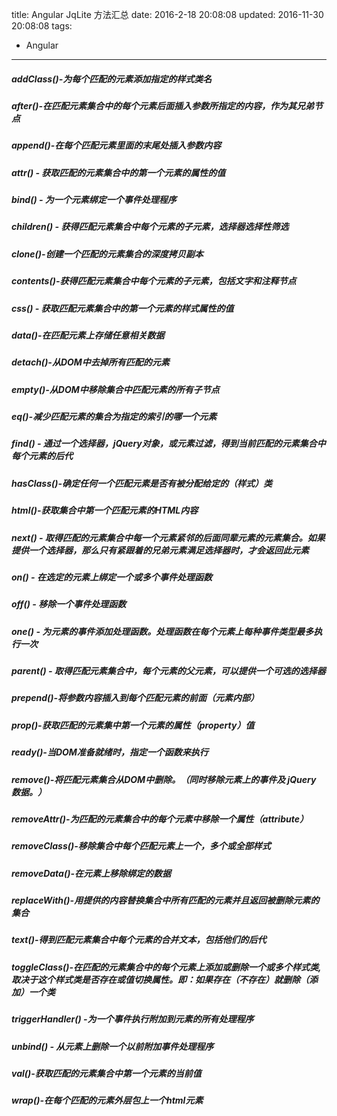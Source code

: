 title: Angular JqLite 方法汇总
date: 2016-2-18 20:08:08
updated: 2016-11-30 20:08:08
tags:
- Angular
---


##### addClass()-为每个匹配的元素添加指定的样式类名

##### after()-在匹配元素集合中的每个元素后面插入参数所指定的内容，作为其兄弟节点

##### append()-在每个匹配元素里面的末尾处插入参数内容

##### attr() - 获取匹配的元素集合中的第一个元素的属性的值

##### bind() - 为一个元素绑定一个事件处理程序
##### children() - 获得匹配元素集合中每个元素的子元素，选择器选择性筛选
##### clone()-创建一个匹配的元素集合的深度拷贝副本
##### contents()-获得匹配元素集合中每个元素的子元素，包括文字和注释节点
##### css() - 获取匹配元素集合中的第一个元素的样式属性的值
##### data()-在匹配元素上存储任意相关数据

<!--more-->

##### detach()-从DOM中去掉所有匹配的元素
##### empty()-从DOM中移除集合中匹配元素的所有子节点
##### eq()-减少匹配元素的集合为指定的索引的哪一个元素
##### find() - 通过一个选择器，jQuery对象，或元素过滤，得到当前匹配的元素集合中每个元素的后代
##### hasClass()-确定任何一个匹配元素是否有被分配给定的（样式）类
##### html()-获取集合中第一个匹配元素的HTML内容
##### next() - 取得匹配的元素集合中每一个元素紧邻的后面同辈元素的元素集合。如果提供一个选择器，那么只有紧跟着的兄弟元素满足选择器时，才会返回此元素
##### on() - 在选定的元素上绑定一个或多个事件处理函数
##### off() - 移除一个事件处理函数
##### one() - 为元素的事件添加处理函数。处理函数在每个元素上每种事件类型最多执行一次
##### parent() - 取得匹配元素集合中，每个元素的父元素，可以提供一个可选的选择器
##### prepend()-将参数内容插入到每个匹配元素的前面（元素内部）
##### prop()-获取匹配的元素集中第一个元素的属性（property）值
##### ready()-当DOM准备就绪时，指定一个函数来执行
##### remove()-将匹配元素集合从DOM中删除。（同时移除元素上的事件及 jQuery 数据。）
##### removeAttr()-为匹配的元素集合中的每个元素中移除一个属性（attribute）
##### removeClass()-移除集合中每个匹配元素上一个，多个或全部样式
##### removeData()-在元素上移除绑定的数据
##### replaceWith()-用提供的内容替换集合中所有匹配的元素并且返回被删除元素的集合
##### text()-得到匹配元素集合中每个元素的合并文本，包括他们的后代
##### toggleClass()-在匹配的元素集合中的每个元素上添加或删除一个或多个样式类,取决于这个样式类是否存在或值切换属性。即：如果存在（不存在）就删除（添加）一个类
##### triggerHandler() -为一个事件执行附加到元素的所有处理程序
##### unbind() - 从元素上删除一个以前附加事件处理程序
##### val()-获取匹配的元素集合中第一个元素的当前值
##### wrap()-在每个匹配的元素外层包上一个html元素
